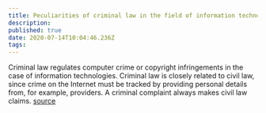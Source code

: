 ```yaml
---
title: Peculiarities of criminal law in the field of information technologies
description: 
published: true
date: 2020-07-14T10:04:46.236Z
tags: 
---
```


Criminal law regulates computer crime or copyright infringements in the case of information technologies. Criminal law is closely related to civil law, since crime on the Internet must be tracked by providing personal details from, for example, providers. A criminal complaint always makes civil law claims.
[source](http://rechtsanwalt-wissen.de/fachbereiche/medienrecht/it-recht/)